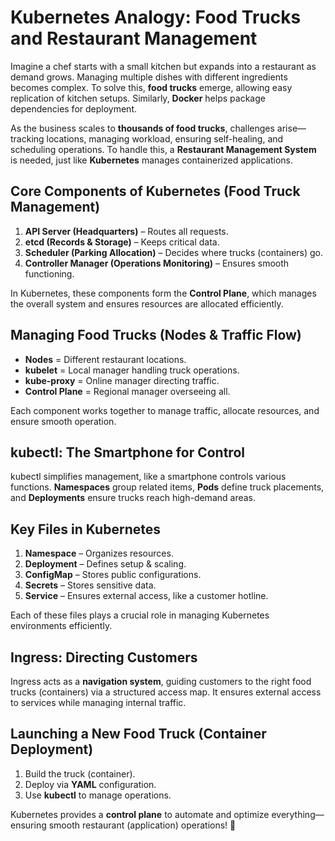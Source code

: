 # Kubernetes Analogy: Food Trucks and Restaurant Management

Imagine a chef starts with a small kitchen but expands into a restaurant as demand grows. Managing multiple dishes with different ingredients becomes complex. To solve this, **food trucks** emerge, allowing easy replication of kitchen setups. Similarly, **Docker** helps package dependencies for deployment.

As the business scales to **thousands of food trucks**, challenges arise—tracking locations, managing workload, ensuring self-healing, and scheduling operations. To handle this, a **Restaurant Management System** is needed, just like **Kubernetes** manages containerized applications.

## Core Components of Kubernetes (Food Truck Management)
1. **API Server (Headquarters)** – Routes all requests.  
2. **etcd (Records & Storage)** – Keeps critical data.  
3. **Scheduler (Parking Allocation)** – Decides where trucks (containers) go.  
4. **Controller Manager (Operations Monitoring)** – Ensures smooth functioning.  

In Kubernetes, these components form the **Control Plane**, which manages the overall system and ensures resources are allocated efficiently.

## Managing Food Trucks (Nodes & Traffic Flow)
- **Nodes** = Different restaurant locations.  
- **kubelet** = Local manager handling truck operations.  
- **kube-proxy** = Online manager directing traffic.  
- **Control Plane** = Regional manager overseeing all.  

Each component works together to manage traffic, allocate resources, and ensure smooth operation.

## kubectl: The Smartphone for Control
kubectl simplifies management, like a smartphone controls various functions. **Namespaces** group related items, **Pods** define truck placements, and **Deployments** ensure trucks reach high-demand areas.

## Key Files in Kubernetes
1. **Namespace** – Organizes resources.  
2. **Deployment** – Defines setup & scaling.  
3. **ConfigMap** – Stores public configurations.  
4. **Secrets** – Stores sensitive data.  
5. **Service** – Ensures external access, like a customer hotline.  

Each of these files plays a crucial role in managing Kubernetes environments efficiently.

## Ingress: Directing Customers
Ingress acts as a **navigation system**, guiding customers to the right food trucks (containers) via a structured access map. It ensures external access to services while managing internal traffic.

## Launching a New Food Truck (Container Deployment)
1. Build the truck (container).  
2. Deploy via **YAML** configuration.  
3. Use **kubectl** to manage operations.  

Kubernetes provides a **control plane** to automate and optimize everything—ensuring smooth restaurant (application) operations! 🚀
